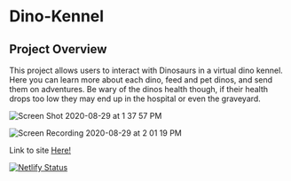 # Dino-Kennel


## Project Overview
This project allows users to interact with Dinosaurs in a virtual dino kennel. Here you can learn more about each dino, feed and pet dinos, and send them on adventures. Be wary of the dinos health though, if their health drops too low they may end up in the hospital or even the graveyard. 

![Screen Shot 2020-08-29 at 1 37 57 PM](https://user-images.githubusercontent.com/65687019/91643904-e585c100-e9fc-11ea-98f5-c7223847c2f6.png)


![Screen Recording 2020-08-29 at 2 01 19 PM](https://user-images.githubusercontent.com/65687019/91644351-db65c180-ea00-11ea-9cea-58536c2e6fac.gif)

Link to site <a href="https://sm-dino-kennel.netlify.app/">Here!</a>

[![Netlify Status](https://api.netlify.com/api/v1/badges/89879592-a1a3-4a96-b1e2-e98566ac9ca6/deploy-status)](https://app.netlify.com/sites/sm-dino-kennel/deploys)
